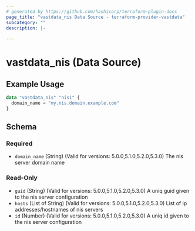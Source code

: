 ```yaml
---
# generated by https://github.com/hashicorp/terraform-plugin-docs
page_title: "vastdata_nis Data Source - terraform-provider-vastdata"
subcategory: ""
description: |-
  
---
```


# vastdata_nis (Data Source)



## Example Usage

```terraform
data "vastdata_nis" "nis1" {
  domain_name = "my.nis.domain.example.com"
}
```

<!-- schema generated by tfplugindocs -->
## Schema

### Required

- `domain_name` (String) (Valid for versions: 5.0.0,5.1.0,5.2.0,5.3.0) The nis server domain name

### Read-Only

- `guid` (String) (Valid for versions: 5.0.0,5.1.0,5.2.0,5.3.0) A uniq guid given to the nis server configuration
- `hosts` (List of String) (Valid for versions: 5.0.0,5.1.0,5.2.0,5.3.0) List of ip addresses/hostnames of nis servers
- `id` (Number) (Valid for versions: 5.0.0,5.1.0,5.2.0,5.3.0) A uniq id given to the nis server configuration
